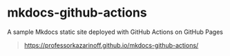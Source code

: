 # mkdocs-github-actions

A sample Mkdocs static site deployed with GitHub Actions on GitHub Pages

 > https://professorkazarinoff.github.io/mkdocs-github-actions/
